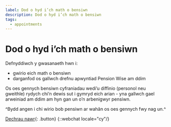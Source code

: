 ```yaml
---
label: Dod o hyd i’ch math o bensiwn
description: Dod o hyd i’ch math o bensiwn
tags:
  - appointments
---
```


# Dod o hyd i’ch math o bensiwn

Defnyddiwch y gwasanaeth hwn i:

- gwirio eich math o bensiwn
- darganfod os gallwch drefnu apwyntiad Pension Wise am ddim

Os oes gennych bensiwn cyfraniadau wedi’u diffinio (personol neu gweithle) rydych chi’n dewis sut i gymryd eich arian - yna gallwch gael arweiniad am ddim am hyn gan un o’n arbenigwyr pensiwn.

^Bydd angen i chi wirio bob pensiwn ar wahân os oes gennych fwy nag un.^

[Dechrau nawr](/cy/pension-type-tool/question-1){: .button}
{::webchat locale="cy"/}
